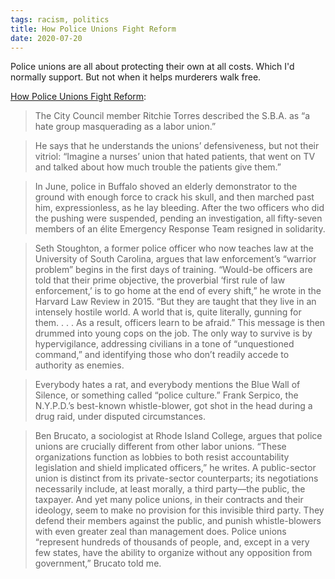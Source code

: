 ```yaml
---
tags: racism, politics
title: How Police Unions Fight Reform
date: 2020-07-20
---
```


Police unions are all about protecting their own at all costs. Which I'd normally support. But not when it helps murderers walk free. 

[How Police Unions Fight Reform](https://www.newyorker.com/magazine/2020/08/03/how-police-unions-fight-reform): 

> The City Council member Ritchie Torres described the S.B.A. as “a hate group masquerading as a labor union.”

> He says that he understands the unions’ defensiveness, but not their vitriol: “Imagine a nurses’ union that hated patients, that went on TV and talked about how much trouble the patients give them.”

> In June, police in Buffalo shoved an elderly demonstrator to the ground with enough force to crack his skull, and then marched past him, expressionless, as he lay bleeding. After the two officers who did the pushing were suspended, pending an investigation, all fifty-seven members of an élite Emergency Response Team resigned in solidarity.

> Seth Stoughton, a former police officer who now teaches law at the University of South Carolina, argues that law enforcement’s “warrior problem” begins in the first days of training. “Would-be officers are told that their prime objective, the proverbial ‘first rule of law enforcement,’ is to go home at the end of every shift,” he wrote in the Harvard Law Review in 2015. “But they are taught that they live in an intensely hostile world. A world that is, quite literally, gunning for them. . . . As a result, officers learn to be afraid.” This message is then drummed into young cops on the job. The only way to survive is by hypervigilance, addressing civilians in a tone of “unquestioned command,” and identifying those who don’t readily accede to authority as enemies.

> Everybody hates a rat, and everybody mentions the Blue Wall of Silence, or something called “police culture.” Frank Serpico, the N.Y.P.D.’s best-known whistle-blower, got shot in the head during a drug raid, under disputed circumstances.

> Ben Brucato, a sociologist at Rhode Island College, argues that police unions are crucially different from other labor unions. “These organizations function as lobbies to both resist accountability legislation and shield implicated officers,” he writes. A public-sector union is distinct from its private-sector counterparts; its negotiations necessarily include, at least morally, a third party—the public, the taxpayer. And yet many police unions, in their contracts and their ideology, seem to make no provision for this invisible third party. They defend their members against the public, and punish whistle-blowers with even greater zeal than management does. Police unions “represent hundreds of thousands of people, and, except in a very few states, have the ability to organize without any opposition from government,” Brucato told me.
